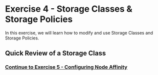 # Exercise 4 - Storage Classes & Storage Policies

In this exercise, we will learn how to modify and use Storage Classes and Storage Policies.

## Quick Review of a Storage Class 

   
### [Continue to Exercise 5 - Configuring Node Affinity](../exercise-5/README.md)
